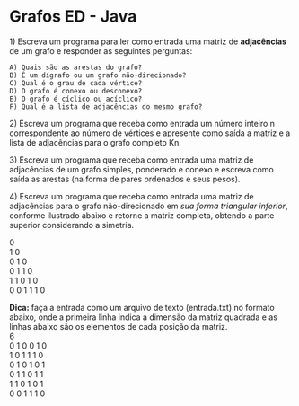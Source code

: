 # Grafos ED - Java

1\) Escreva um programa para ler como entrada uma matriz de **adjacências** de um grafo e responder as seguintes perguntas:

    A) Quais são as arestas do grafo?
    B) É um dígrafo ou um grafo não-direcionado?
    C) Qual é o grau de cada vértice?
    D) O grafo é conexo ou desconexo?
    E) O grafo é cíclico ou acíclico?
    F) Qual é a lista de adjacências do mesmo grafo?

2\) Escreva um programa que receba como entrada um número inteiro n correspondente ao número de vértices e apresente como saída a matriz e a lista de adjacências para o grafo completo Kn.

3\) Escreva um programa que receba como entrada uma matriz de adjacências de um grafo simples, ponderado e conexo e escreva como saída as arestas (na forma de pares ordenados e seus pesos).

4\) Escreva um programa que receba como entrada uma matriz de adjacências para o grafo não-direcionado em *sua forma triangular inferior*, conforme ilustrado abaixo e retorne a matriz completa, obtendo a parte superior considerando a simetria.<br>

0<br>
1 0<br>
0 1 0<br>
0 1 1 0<br>
1 1 0 1 0<br>
0 0 1 1 1 0<br>

**Dica:** faça a entrada como um arquivo de texto (entrada.txt) no formato abaixo, onde a primeira linha indica a dimensão da matriz quadrada e as linhas abaixo são os elementos de cada posição da matriz.<br>
6<br>
0 1 0 0 1 0<br>
1 0 1 1 1 0<br>
0 1 0 1 0 1<br>
0 1 1 0 1 1<br>
1 1 0 1 0 1<br>
0 0 1 1 1 0<br>
